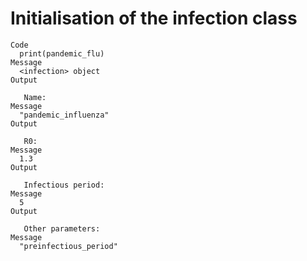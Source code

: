 # Initialisation of the infection class

    Code
      print(pandemic_flu)
    Message
      <infection> object
    Output
      
       Name: 
    Message
      "pandemic_influenza"
    Output
      
       R0: 
    Message
      1.3
    Output
      
       Infectious period: 
    Message
      5
    Output
      
       Other parameters: 
    Message
      "preinfectious_period"

